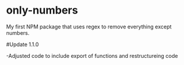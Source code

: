 # only-numbers

My first NPM package that uses regex to remove everything except numbers.

#Update 1.1.0

-Adjusted code to include export of functions and restructureing code
